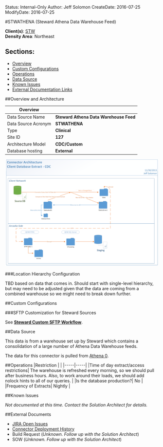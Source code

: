 Status: Internal-Only
Author: Jeff Solomon
CreateDate: 2016-07-25
ModifyDate: 2016-07-25


#STWATHENA (Steward Athena Data Warehouse Feed)

**Client(s)**: [STW](../STW.md)  
**Density Area**: Northeast   

## Sections:
* [Overview](#overview-and-architecture)
* [Custom Configurations](#custom-configurations)
* [Operations](#operations)
* [Data Source](#data-source)
* [Known Issues](#known-issues)
* [External Documentation Links](#external-documents)

##Overview and Architecture

| Overview ||
|-----|-----|
| Data Source Name| **Steward Athena Data Warehouse Feed** |
| Data Source Acronym| **STWATHENA** |
| Type | **Clinical** |
| Site ID | **127** |
| Architecture Model | **CDC/Custom**|
| Database hosting | **External** |


<a href="../../../img/Connector-Client-DB-Extract-CDC.png">![](../../img/Connector-Client-DB-Extract-CDC.png)</a>



###Location Hierarchy Configuration

TBD based on data that comes in. Should start with single-level hierarchy, but may need to be adjusted given that the data are coming from a combined warehouse so we might need to break down further. 

##Custom Configurations

###SFTP Customization for Steward Sources  

See [**Steward Custom SFTP Workflow**](.\STW-Custom-SFTP-Workflow.md). 

##Data Source

This data is from a warehouse set up by Steward which contains a consolidation of a large number of Athena Data Warehouse feeds. 

The data for this connector is pulled from [Athena 0](../../Tech_Delivery/EHR-Documentation/Athena.md).

##Operations
|Restriction | |
|-----|-----|
|Time of day extract/access restrictions| The warehouse is refreshed every morning, so we should pull after business hours.  Also, to work around their loads, we should add nolock hints to all of our queries.  |
|Is the database production?| No  |
|Frequency of Extracts| Nightly  |

##Known Issues

*Not documented at this time. Contact the Solution Architect for details.*

##External Documents
- [JIRA Open Issues](https://jira.arcadiasolutions.com/issues/?jql=(labels%20%3D%20STWATHENA%20or%20%22Data%20Source%20Acronym%22%20~%20STWATHENA)%20and%20status%20!%3D%20Closed)
- [Connector Deployment History](https://github.com/arcadia/qdw/wiki/connector-version)
- Build Request (*Unknown. Follow up with the Solution Architect*)
- SOW (*Unknown. Follow up with the Solution Architect*)